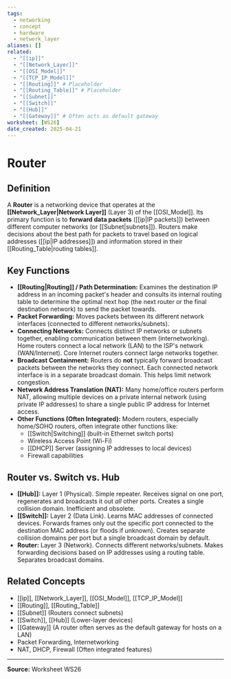 ```yaml
---
tags:
  - networking
  - concept
  - hardware
  - network_layer
aliases: []
related:
  - "[[ip]]"
  - "[[Network_Layer]]"
  - "[[OSI_Model]]"
  - "[[TCP_IP_Model]]"
  - "[[Routing]]" # Placeholder
  - "[[Routing_Table]]" # Placeholder
  - "[[Subnet]]"
  - "[[Switch]]"
  - "[[Hub]]"
  - "[[Gateway]]" # Often acts as default gateway
worksheet: [WS26]
date_created: 2025-04-21
---
```

# Router

## Definition

A **Router** is a networking device that operates at the **[[Network_Layer|Network Layer]]** (Layer 3) of the [[OSI_Model]]. Its primary function is to **forward data packets** ([[ip|IP packets]]) between different computer networks (or [[Subnet|subnets]]). Routers make decisions about the best path for packets to travel based on logical addresses ([[ip|IP addresses]]) and information stored in their [[Routing_Table|routing tables]].

## Key Functions

- **[[Routing|Routing]] / Path Determination:** Examines the destination IP address in an incoming packet's header and consults its internal routing table to determine the optimal next hop (the next router or the final destination network) to send the packet towards.
- **Packet Forwarding:** Moves packets between its different network interfaces (connected to different networks/subnets).
- **Connecting Networks:** Connects distinct IP networks or subnets together, enabling communication between them (internetworking). Home routers connect a local network (LAN) to the ISP's network (WAN/Internet). Core Internet routers connect large networks together.
- **Broadcast Containment:** Routers do **not** typically forward broadcast packets between the networks they connect. Each connected network interface is in a separate broadcast domain. This helps limit network congestion.
- **Network Address Translation (NAT):** Many home/office routers perform NAT, allowing multiple devices on a private internal network (using private IP addresses) to share a single public IP address for Internet access.
- **Other Functions (Often Integrated):** Modern routers, especially home/SOHO routers, often integrate other functions like:
    - [[Switch|Switching]] (built-in Ethernet switch ports)
    - Wireless Access Point (Wi-Fi)
    - [[DHCP]] Server (assigning IP addresses to local devices)
    - Firewall capabilities

## Router vs. Switch vs. Hub

- **[[Hub]]:** Layer 1 (Physical). Simple repeater. Receives signal on one port, regenerates and broadcasts it out *all* other ports. Creates a single collision domain. Inefficient and obsolete.
- **[[Switch]]:** Layer 2 (Data Link). Learns MAC addresses of connected devices. Forwards frames only out the specific port connected to the destination MAC address (or floods if unknown). Creates separate collision domains per port but a single broadcast domain by default.
- **Router:** Layer 3 (Network). Connects different networks/subnets. Makes forwarding decisions based on IP addresses using a routing table. Separates broadcast domains.

## Related Concepts
- [[ip]], [[Network_Layer]], [[OSI_Model]], [[TCP_IP_Model]]
- [[Routing]], [[Routing_Table]]
- [[Subnet]] (Routers connect subnets)
- [[Switch]], [[Hub]] (Lower-layer devices)
- [[Gateway]] (A router often serves as the default gateway for hosts on a LAN)
- Packet Forwarding, Internetworking
- NAT, DHCP, Firewall (Often integrated features)

---
**Source:** Worksheet WS26